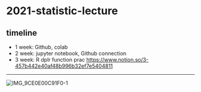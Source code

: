 # 2021-statistic-lecture

## timeline
- 1 week: Github, colab
- 2 week: jupyter notebook, Github connection
- 3 week: R dplr function prac
https://www.notion.so/3-457b442e40af48b996b32ef7e5404811

---
![IMG_9CE0E00C91F0-1](https://user-images.githubusercontent.com/79994991/112204894-91238680-8c57-11eb-9129-dee3890965ed.jpeg)
